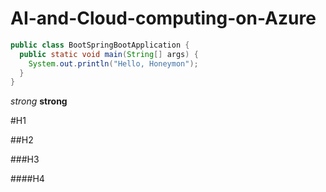 # AI-and-Cloud-computing-on-Azure


```java
public class BootSpringBootApplication {
  public static void main(String[] args) {
    System.out.println("Hello, Honeymon");
  }
}
```

*strong*
**strong**

#H1

##H2

###H3


####H4

